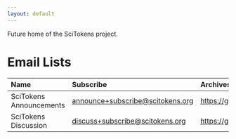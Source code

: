 ```yaml
---
layout: default
---
```


Future home of the SciTokens project.

# [](#header-1)Email Lists
| Name                    | Subscribe                               | Archives                                                   |
|:------------------------|:----------------------------------------|:-----------------------------------------------------------|
| SciTokens Announcements | announce+subscribe@scitokens.org | https://groups.google.com/a/scitokens.org/d/forum/announce |
| SciTokens Discussion    | discuss+subscribe@scitokens.org  | https://groups.google.com/a/scitokens.org/d/forum/discuss  |
